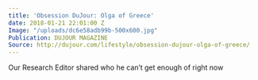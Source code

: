 ```yaml
---
title: 'Obsession DuJour: Olga of Greece'
date: 2018-01-21 22:01:00 Z
Image: "/uploads/dc6e58adb99b-500x600.jpg"
Publication: DUJOUR MAGAZINE
Source: http://dujour.com/lifestyle/obsession-dujour-olga-of-greece/
---
```


Our Research Editor shared who he can’t get enough of right now